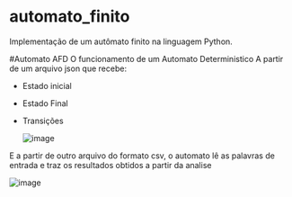 # automato_finito
Implementação de um autômato finito na linguagem Python. 

#Automato AFD
O funcionamento de um Automato Deterministico 
A partir de um arquivo json que recebe:
- Estado inicial
- Estado Final
- Transições
  
  ![image](https://github.com/Melissa-Francielle/automato_finito/assets/129883268/5d07a531-978a-4288-8f06-fbc057cc5ff9)

E a partir de outro arquivo do formato csv, o automato lê as palavras de entrada e traz os resultados obtidos a partir da analise 

![image](https://github.com/Melissa-Francielle/automato_finito/assets/129883268/5510acd5-45ee-4254-966b-76a3f6ee1de6)
